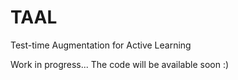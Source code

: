 # TAAL
Test-time Augmentation for Active Learning

Work in progress...
The code will be available soon :)
